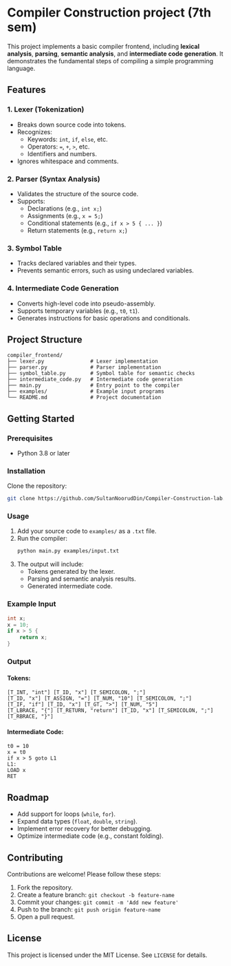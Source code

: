 # Compiler Construction project (7th sem)

This project implements a basic compiler frontend, including **lexical analysis**, **parsing**, **semantic analysis**, and **intermediate code generation**. It demonstrates the fundamental steps of compiling a simple programming language.

## Features

### 1. **Lexer (Tokenization)**
- Breaks down source code into tokens.
- Recognizes:
  - Keywords: `int`, `if`, `else`, etc.
  - Operators: `=`, `+`, `>`, etc.
  - Identifiers and numbers.
- Ignores whitespace and comments.

### 2. **Parser (Syntax Analysis)**
- Validates the structure of the source code.
- Supports:
  - Declarations (e.g., `int x;`)
  - Assignments (e.g., `x = 5;`)
  - Conditional statements (e.g., `if x > 5 { ... }`)
  - Return statements (e.g., `return x;`)

### 3. **Symbol Table**
- Tracks declared variables and their types.
- Prevents semantic errors, such as using undeclared variables.

### 4. **Intermediate Code Generation**
- Converts high-level code into pseudo-assembly.
- Supports temporary variables (e.g., `t0`, `t1`).
- Generates instructions for basic operations and conditionals.

## Project Structure

```
compiler_frontend/
├── lexer.py               # Lexer implementation
├── parser.py              # Parser implementation
├── symbol_table.py        # Symbol table for semantic checks
├── intermediate_code.py   # Intermediate code generation
├── main.py                # Entry point to the compiler
├── examples/              # Example input programs
└── README.md              # Project documentation
```

## Getting Started

### Prerequisites
- Python 3.8 or later

### Installation
Clone the repository:
```bash
git clone https://github.com/SultanNoorudDin/Compiler-Construction-lab.git
```

### Usage
1. Add your source code to `examples/` as a `.txt` file.
2. Run the compiler:
   ```bash
   python main.py examples/input.txt
   ```
3. The output will include:
   - Tokens generated by the lexer.
   - Parsing and semantic analysis results.
   - Generated intermediate code.

### Example Input
```cpp
int x;
x = 10;
if x > 5 {
    return x;
}
```

### Output
#### Tokens:
```
[T_INT, "int"] [T_ID, "x"] [T_SEMICOLON, ";"]
[T_ID, "x"] [T_ASSIGN, "="] [T_NUM, "10"] [T_SEMICOLON, ";"]
[T_IF, "if"] [T_ID, "x"] [T_GT, ">"] [T_NUM, "5"]
[T_LBRACE, "{"] [T_RETURN, "return"] [T_ID, "x"] [T_SEMICOLON, ";"] [T_RBRACE, "}"]
```

#### Intermediate Code:
```
t0 = 10
x = t0
if x > 5 goto L1
L1:
LOAD x
RET
```

## Roadmap
- Add support for loops (`while`, `for`).
- Expand data types (`float`, `double`, `string`).
- Implement error recovery for better debugging.
- Optimize intermediate code (e.g., constant folding).

## Contributing
Contributions are welcome! Please follow these steps:
1. Fork the repository.
2. Create a feature branch: `git checkout -b feature-name`
3. Commit your changes: `git commit -m 'Add new feature'`
4. Push to the branch: `git push origin feature-name`
5. Open a pull request.

## License
This project is licensed under the MIT License. See `LICENSE` for details.

